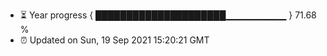 - ⏳ Year progress { █████████████████████▁▁▁▁▁▁▁▁▁ } 71.68 %
- ⏰ Updated on Sun, 19 Sep 2021 15:20:21 GMT

